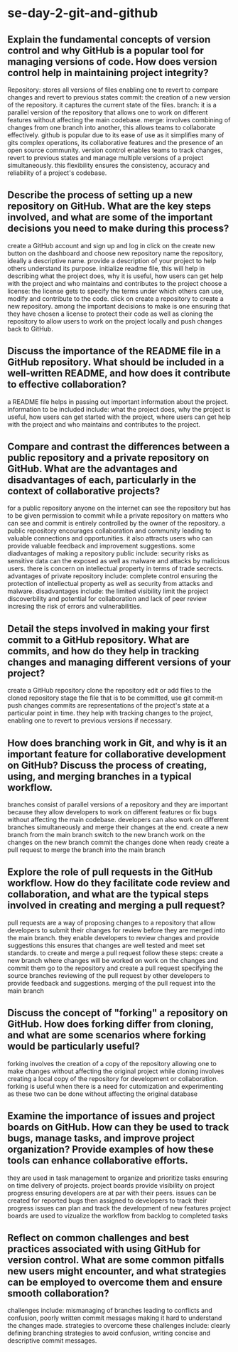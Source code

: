 # se-day-2-git-and-github
## Explain the fundamental concepts of version control and why GitHub is a popular tool for managing versions of code. How does version control help in maintaining project integrity?
Repository: stores all versions of files enabling one to revert to compare changes and revert to previous states
commit: the creation of a new version of the repository. it captures the current state of the files.
branch: it is a parallel version of the repository that allows one to work on different features without affecting the main codebase.
merge: involves combining of changes from one branch into another, this allows teams to collaborate effectively.
github is popular due to its ease of use as it simplifies many of gits complex operations, its collaborative features and the presence of an open source community.
version control enables teams to track changes, revert to previous states and manage multiple versions of a project simultaneously. this flexibility ensures the consistency, accuracy and reliability of a project's codebase.
## Describe the process of setting up a new repository on GitHub. What are the key steps involved, and what are some of the important decisions you need to make during this process?
create a GitHub account and sign up and log in
click on the create new button on the dashboard and choose new repository
name the repository, ideally a descriptive name.
provide a description of your project to help others understand its purpose.
initialize readme file, this will help in describing what the project does, why it is useful, how users can get help with the project and who maintains and contributes to the project
choose a license: the license gets to specify the terms under which others can use, modify and contribute to the code.
click on create a repository to create a new repository.
among the important decisions to make is one ensuring that they have chosen a license to protect their code as well as cloning the repository to allow users to work on the project locally and push changes back to GitHub.
## Discuss the importance of the README file in a GitHub repository. What should be included in a well-written README, and how does it contribute to effective collaboration?
a README file helps in passing out important information about the project.
information to be included include: what the project does, why the project is useful, how users can get started with the project, where users can get help with the project and who maintains and contributes to the project.
## Compare and contrast the differences between a public repository and a private repository on GitHub. What are the advantages and disadvantages of each, particularly in the context of collaborative projects?
for a public repository anyone on the internet can see the repository but has to be given permission to commit while a private repository on matters who can see and commit is entirely controlled by the owner of the repository.
a public repository encourages collaboration and community leading to valuable connections and opportunities. it also attracts users who can provide valuable feedback and improvement suggestions.
some diadvantages of making a repository public include: security risks as sensitive data can the exposed as well as malware and attacks by malicious users. there is concern on intellectual property in terms of trade secrects.
advantages of private repository include: complete control ensuring the protection of intellectual property as well as security from attacks and malware.
disadvantages include: the limited visibility limit the project discoverbility and potential for collaboration and lack of peer review incresing the risk of errors and vulnerabilities.
## Detail the steps involved in making your first commit to a GitHub repository. What are commits, and how do they help in tracking changes and managing different versions of your project?
create a GitHub repository
clone the repository
edit or add files to the cloned repository
stage the file that is to be committed, use git commit-m
push changes
commits are representations of the project's state at a particular point in time. they help with tracking changes to the project, enabling one to revert to previous versions if necessary. 
## How does branching work in Git, and why is it an important feature for collaborative development on GitHub? Discuss the process of creating, using, and merging branches in a typical workflow.
branches consist of parallel versions of a repository and they are important because they  allow developers to work on different features or fix bugs without affecting the main codebase. developers can also work on different branches simultaneously and merge their changes at the end.
create a new branch from the main branch
switch to the new branch
work on the changes on the new branch
commit the changes done
when ready create a pull request to merge the branch into the main branch
## Explore the role of pull requests in the GitHub workflow. How do they facilitate code review and collaboration, and what are the typical steps involved in creating and merging a pull request?
pull requests are a way of proposing changes to a repository that allow developers to submit their changes for review before they are merged into the main branch.
they enable developers to review changes and provide suggestions this ensures that changes are well tested and meet set standards.
to create and merge a pull request follow these steps:
create a new branch where changes will be worked on
work on the changes and commit them
go to the repository and create a pull request specifying the source branches
reviewing of the pull request by other developers to provide feedback and suggestions.
merging of the pull request into the main branch
## Discuss the concept of "forking" a repository on GitHub. How does forking differ from cloning, and what are some scenarios where forking would be particularly useful?
forking involves the creation of a copy of the repository allowing one to make changes without affecting the original project while cloning involves creating a local copy of the repository for development or collaboration.
forking is useful when there is a need for cutomization and experimenting as these two can be done without affecting the original database
## Examine the importance of issues and project boards on GitHub. How can they be used to track bugs, manage tasks, and improve project organization? Provide examples of how these tools can enhance collaborative efforts.
they are used in task management to organize and prioritize tasks ensuring on time delivery of projects.
project boards provide visibility on project progress ensuring developers are at par with their peers.
issues can be created for reported bugs then assigned to developers to track their progress
issues can plan and track the development of new features
project boards are used to vizualize the workflow from backlog to completed tasks
## Reflect on common challenges and best practices associated with using GitHub for version control. What are some common pitfalls new users might encounter, and what strategies can be employed to overcome them and ensure smooth collaboration?
challenges include: mismanaging of branches leading to conflicts and confusion, poorly written commit messages making it hard to understand the changes made.
strategies to overcome these challenges include: clearly defining branching strategies to avoid confusion, writing concise and descriptive commit messages.

